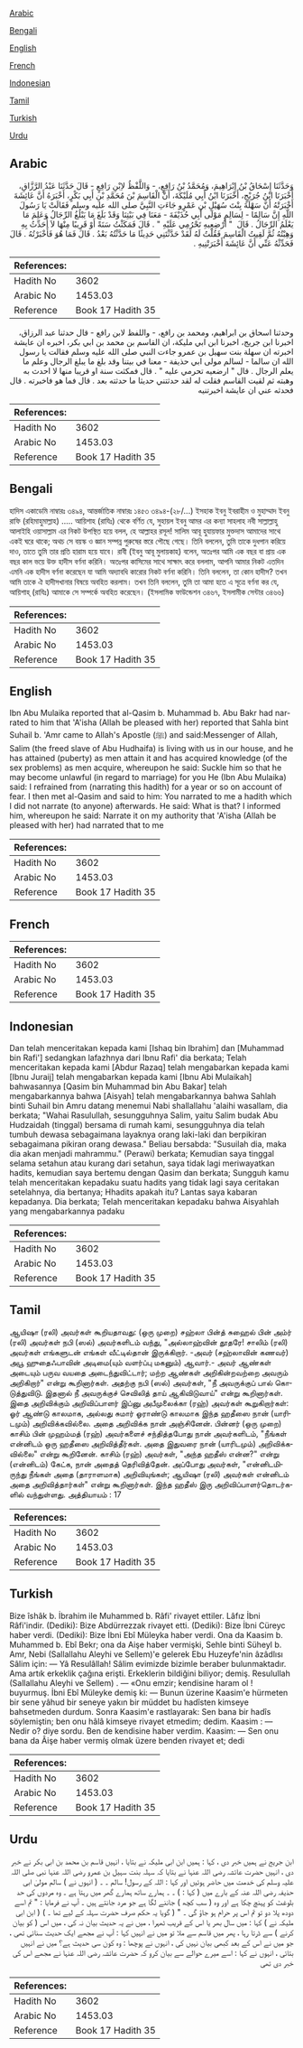 [Arabic](#arabic)

[Bengali](#bengali)

[English](#english)

[French](#french)

[Indonesian](#indonesian)

[Tamil](#tamil)

[Turkish](#turkish)

[Urdu](#urdu)

## Arabic


<div dir="rtl" lang="ar" style={{fontSize:'larger',backgroundColor:'#f8f9fa',padding:20}}>
وَحَدَّثَنَا إِسْحَاقُ بْنُ إِبْرَاهِيمَ، وَمُحَمَّدُ بْنُ رَافِعٍ، - وَاللَّفْظُ لاِبْنِ رَافِعٍ - قَالَ حَدَّثَنَا عَبْدُ الرَّزَّاقِ، أَخْبَرَنَا ابْنُ جُرَيْجٍ، أَخْبَرَنَا ابْنُ أَبِي مُلَيْكَةَ، أَنَّ الْقَاسِمَ بْنَ مُحَمَّدِ بْنِ أَبِي بَكْرٍ، أَخْبَرَهُ أَنَّ عَائِشَةَ أَخْبَرَتْهُ أَنَّ سَهْلَةَ بِنْتَ سُهَيْلِ بْنِ عَمْرٍو جَاءَتِ النَّبِيَّ صلى الله عليه وسلم فَقَالَتْ يَا رَسُولَ اللَّهِ إِنَّ سَالِمًا - لِسَالِمٍ مَوْلَى أَبِي حُذَيْفَةَ - مَعَنَا فِي بَيْتِنَا وَقَدْ بَلَغَ مَا يَبْلُغُ الرِّجَالُ وَعَلِمَ مَا يَعْلَمُ الرِّجَالُ ‏.‏ قَالَ ‏ "‏ أَرْضِعِيهِ تَحْرُمِي عَلَيْهِ ‏"‏ ‏.‏ قَالَ فَمَكَثْتُ سَنَةً أَوْ قَرِيبًا مِنْهَا لاَ أُحَدِّثُ بِهِ وَهِبْتُهُ ثُمَّ لَقِيتُ الْقَاسِمَ فَقُلْتُ لَهُ لَقَدْ حَدَّثْتَنِي حَدِيثًا مَا حَدَّثْتُهُ بَعْدُ ‏.‏ قَالَ فَمَا هُوَ فَأَخْبَرْتُهُ ‏.‏ قَالَ فَحَدِّثْهُ عَنِّي أَنَّ عَائِشَةَ أَخْبَرَتْنِيهِ ‏.‏
</div>
<div style={{backgroundColor:'#f8f9fa',padding:20, marginBottom: 10}}><table> <thead> <tr> <th>References:</th> <th></th> </tr> </thead> <tbody><tr><td>Hadith No</td><td>3602</td></tr><tr><td>Arabic No</td><td>1453.03</td></tr><tr><td>Reference</td><td>Book 17 Hadith 35</td></tr></tbody></table></div>


<div dir="rtl" lang="ar" style={{fontSize:'larger',backgroundColor:'#f8f9fa',padding:20}}>
وحدثنا اسحاق بن ابراهيم، ومحمد بن رافع، - واللفظ لابن رافع - قال حدثنا عبد الرزاق، اخبرنا ابن جريج، اخبرنا ابن ابي مليكة، ان القاسم بن محمد بن ابي بكر، اخبره ان عايشة اخبرته ان سهلة بنت سهيل بن عمرو جاءت النبي صلى الله عليه وسلم فقالت يا رسول الله ان سالما - لسالم مولى ابي حذيفة - معنا في بيتنا وقد بلغ ما يبلغ الرجال وعلم ما يعلم الرجال . قال " ارضعيه تحرمي عليه " . قال فمكثت سنة او قريبا منها لا احدث به وهبته ثم لقيت القاسم فقلت له لقد حدثتني حديثا ما حدثته بعد . قال فما هو فاخبرته . قال فحدثه عني ان عايشة اخبرتنيه
</div>
<div style={{backgroundColor:'#f8f9fa',padding:20, marginBottom: 10}}><table> <thead> <tr> <th>References:</th> <th></th> </tr> </thead> <tbody><tr><td>Hadith No</td><td>3602</td></tr><tr><td>Arabic No</td><td>1453.03</td></tr><tr><td>Reference</td><td>Book 17 Hadith 35</td></tr></tbody></table></div>

## Bengali


<div dir="ltr" lang="bn" style={{fontSize:'larger',backgroundColor:'#f8f9fa',padding:20}}>
হাদিস একাডেমি নাম্বারঃ ৩৪৯৪, আন্তর্জাতিক নাম্বারঃ ১৪৫৩ ৩৪৯৪-(২৮/...) ইসহাক ইবনু ইবরাহীম ও মুহাম্মাদ ইবনু রাফি (রহিমাহুমাল্লাহ) ..... আয়িশাহ (রাযিঃ) থেকে বর্ণিত যে, সুহায়ল ইবনু আমর এর কন্যা সাহলাহ নবী সাল্লাল্লাহু আলাইহি ওয়াসাল্লাম এর নিকট উপস্থিত হয়ে বলল, হে আল্লাহর রসূল! সালিম আবূ হুযায়ফার মুক্তদাস আমাদের সাথে একই ঘরে থাকে; অথচ সে বয়স্ক ও জ্ঞান সম্পন্ন পুরুষের স্তরে পৌছে গেছে। তিনি বললেন, তুমি তাকে দুধপান করিয়ে দাও, তাতে তুমি তার প্রতি হারাম হয়ে যাবে। রাবী (ইবনু আবূ মুলায়কাহ) বলেন, অতঃপর আমি এক বছর বা প্রায় এক বছর কাল ভয়ে উক্ত হাদীস বর্ণনা করিনি। অতঃপর কাসিমের সাথে সাক্ষাৎ করে বললাম, আপনি আমার নিকট এতদিন এমনি এক হাদীস বর্ণনা করেছেন যা আমি অদ্যাবধি কারোর নিকট বর্ণনা করিনি। তিনি বললেন, তা কোন হাদীস? তখন আমি তাকে ঐ হাদীসখানার বিষয়ে অবহিত করলাম। তখন তিনি বললেন, তুমি তা আমা হতে এ সূত্রে বর্ণনা কর যে, আয়িশাহ্ (রাযিঃ) আমাকে সে সম্পর্কে অবহিত করেছেন। (ইসলামিক ফাউন্ডেশন ৩৪৬৭, ইসলামীক সেন্টার ৩৪৬৬)
</div>
<div style={{backgroundColor:'#f8f9fa',padding:20, marginBottom: 10}}><table> <thead> <tr> <th>References:</th> <th></th> </tr> </thead> <tbody><tr><td>Hadith No</td><td>3602</td></tr><tr><td>Arabic No</td><td>1453.03</td></tr><tr><td>Reference</td><td>Book 17 Hadith 35</td></tr></tbody></table></div>

## English


<div dir="ltr" lang="en" style={{fontSize:'larger',backgroundColor:'#f8f9fa',padding:20}}>
Ibn Abu Mulaika reported that al-Qasim b. Muhammad b. Abu Bakr had narrated to him that 'A'isha (Allah be pleased with her) reported that Sahla bint Suhail b. 'Amr came to Allah's Apostle (ﷺ) and said:Messenger of Allah, Salim (the freed slave of Abu Hudhaifa) is living with us in our house, and he has attained (puberty) as men attain it and has acquired knowledge (of the sex problems) as men acquire, whereupon he said: Suckle him so that he may become unlawful (in regard to marriage) for you He (Ibn Abu Mulaika) said: I refrained from (narrating this hadith) for a year or so on account of fear. I then met al-Qasim and said to him: You narrated to me a hadith which I did not narrate (to anyone) afterwards. He said: What is that? I informed him, whereupon he said: Narrate it on my authority that 'A'isha (Allah be pleased with her) had narrated that to me
</div>
<div style={{backgroundColor:'#f8f9fa',padding:20, marginBottom: 10}}><table> <thead> <tr> <th>References:</th> <th></th> </tr> </thead> <tbody><tr><td>Hadith No</td><td>3602</td></tr><tr><td>Arabic No</td><td>1453.03</td></tr><tr><td>Reference</td><td>Book 17 Hadith 35</td></tr></tbody></table></div>

## French


<div dir="ltr" lang="fr" style={{fontSize:'larger',backgroundColor:'#f8f9fa',padding:20}}>

</div>
<div style={{backgroundColor:'#f8f9fa',padding:20, marginBottom: 10}}><table> <thead> <tr> <th>References:</th> <th></th> </tr> </thead> <tbody><tr><td>Hadith No</td><td>3602</td></tr><tr><td>Arabic No</td><td>1453.03</td></tr><tr><td>Reference</td><td>Book 17 Hadith 35</td></tr></tbody></table></div>

## Indonesian


<div dir="ltr" lang="id" style={{fontSize:'larger',backgroundColor:'#f8f9fa',padding:20}}>
Dan telah menceritakan kepada kami [Ishaq bin Ibrahim] dan [Muhammad bin Rafi'] sedangkan lafazhnya dari Ibnu Rafi' dia berkata; Telah menceritakan kepada kami [Abdur Razaq] telah mengabarkan kepada kami [Ibnu Juraij] telah mengabarkan kepada kami [Ibnu Abi Mulaikah] bahwasannya [Qasim bin Muhammad bin Abu Bakar] telah mengabarkannya bahwa [Aisyah] telah mengabarkannya bahwa Sahlah binti Suhail bin Amru datang menemui Nabi shallallahu 'alaihi wasallam, dia berkata; "Wahai Rasulullah, sesungguhnya Salim, yaitu Salim budak Abu Hudzaidah (tinggal) bersama di rumah kami, sesungguhnya dia telah tumbuh dewasa sebagaimana layaknya orang laki-laki dan berpikiran sebagaimana pikiran orang dewasa." Beliau bersabda: "Susuilah dia, maka dia akan menjadi mahrammu." (Perawi) berkata; Kemudian saya tinggal selama setahun atau kurang dari setahun, saya tidak lagi meriwayatkan hadits, kemudian saya bertemu dengan Qasim dan berkata; Sungguh kamu telah menceritakan kepadaku suatu hadits yang tidak lagi saya ceritakan setelahnya, dia bertanya; Hhadits apakah itu? Lantas saya kabaran kepadanya. Dia berkata; Telah menceritakan kepadaku bahwa Aisyahlah yang mengabarkannya padaku
</div>
<div style={{backgroundColor:'#f8f9fa',padding:20, marginBottom: 10}}><table> <thead> <tr> <th>References:</th> <th></th> </tr> </thead> <tbody><tr><td>Hadith No</td><td>3602</td></tr><tr><td>Arabic No</td><td>1453.03</td></tr><tr><td>Reference</td><td>Book 17 Hadith 35</td></tr></tbody></table></div>

## Tamil


<div dir="ltr" lang="ta" style={{fontSize:'larger',backgroundColor:'#f8f9fa',padding:20}}>
ஆயிஷா (ரலி) அவர்கள் கூறியதாவது: (ஒரு முறை) சஹ்லா பின்த் சுஹைல் பின் அம்ர் (ரலி) அவர்கள் நபி (ஸல்) அவர்களிடம் வந்து, "அல்லாஹ்வின் தூதரே! சாலிம் (ரலி) அவர்கள் எங்களுடன் எங்கள் வீட்டில்தான் இருக்கிறார். -அவர் (சஹ்லாவின் கணவர்) அபூ ஹுதைஃபாவின் அடிமை(யும் வளர்ப்பு மகனும்) ஆவார்.- அவர் ஆண்கள் அடையும் பருவ வயதை அடைந்துவிட்டார்; மற்ற ஆண்கள் அறிகின்றவற்றை அவரும் அறிகிறார்" என்று கூறினார்கள். அதற்கு நபி (ஸல்) அவர்கள், "நீ அவருக்குப் பால் கொடுத்துவிடு. இதனால் நீ அவருக்குச் செவிலித் தாய் ஆகிவிடுவாய்" என்று கூறினார்கள். இதை அறிவிக்கும் அறிவிப்பாளர் இப்னு அபீமுலைக்கா (ரஹ்) அவர்கள் கூறுகிறார்கள்: ஓர் ஆண்டு காலமாக, அல்லது சுமார் ஓராண்டு காலமாக இந்த ஹதீஸை நான் (யாரிடமும்) அறிவிக்கவில்லை. அதை அறிவிக்க நான் அஞ்சினேன். பின்னர் (ஒரு முறை) காசிம் பின் முஹம்மத் (ரஹ்) அவர்களைச் சந்தித்தபோது நான் அவர்களிடம், "நீங்கள் என்னிடம் ஒரு ஹதீஸை அறிவித்தீர்கள். அதை இதுவரை நான் (யாரிடமும்) அறிவிக்கவில்லை" என்று கூறினேன். காசிம் (ரஹ்) அவர்கள், "அந்த ஹதீஸ் என்ன?" என்று (என்னிடம்) கேட்க, நான் அதைத் தெரிவித்தேன். அப்போது அவர்கள், "என்னிடமிருந்து நீங்கள் அதை (தாராளமாக) அறிவியுங்கள்; ஆயிஷா (ரலி) அவர்கள் என்னிடம் அதை அறிவித்தார்கள்" என்று கூறினார்கள். இந்த ஹதீஸ் இரு அறிவிப்பாளர்தொடர்களில் வந்துள்ளது. அத்தியாயம் : 17
</div>
<div style={{backgroundColor:'#f8f9fa',padding:20, marginBottom: 10}}><table> <thead> <tr> <th>References:</th> <th></th> </tr> </thead> <tbody><tr><td>Hadith No</td><td>3602</td></tr><tr><td>Arabic No</td><td>1453.03</td></tr><tr><td>Reference</td><td>Book 17 Hadith 35</td></tr></tbody></table></div>

## Turkish


<div dir="ltr" lang="tr" style={{fontSize:'larger',backgroundColor:'#f8f9fa',padding:20}}>
Bize îshâk b. İbrahim ile Muhammed b. Râfi' rivayet ettiler. Lâfız İbni Râfi'indir. (Dediki): Bize Abdürrezzak rivayet etti. (Dediki): Bize İbni Cüreyc haber verdi. (Dediki): Bize İbni Ebî Müleyka haber verdi. Ona da Kaasim b. Muhammed b. Ebî Bekr; ona da Aişe haber vermişki, Sehle binti Süheyl b. Amr, Nebi (Sallallahu Aleyhi ve Sellem)'e gelerek Ebu Huzeyfe'nin âzâdlısı Sâlim için: — Yâ Resulâllah! Sâlim evimizde bizimle beraber bulunmaktadır. Ama artık erkeklik çağına erişti. Erkeklerin bildiğini biliyor; demiş. Resulullah (Sallallahu Aleyhi ve Sellem) . — «Onu emzir; kendisine haram ol ! buyurmuş. İbni Ebî Müleyke demiş ki: — Bunun üzerine Kaasim'e hürmeten bir sene yâhud bir seneye yakın bir müddet bu hadîsten kimseye bahsetmeden durdum. Sonra Kaasim'e rastlayarak: Sen bana bir hadîs söylemiştin; ben onu hâlâ kimseye rivayet etmedim; dedim. Kaasim : — Nedir o? diye sordu. Ben de kendisine haber verdim. Kaasim: — Sen onu bana da Âişe haber vermiş olmak üzere benden rivayet et; dedi
</div>
<div style={{backgroundColor:'#f8f9fa',padding:20, marginBottom: 10}}><table> <thead> <tr> <th>References:</th> <th></th> </tr> </thead> <tbody><tr><td>Hadith No</td><td>3602</td></tr><tr><td>Arabic No</td><td>1453.03</td></tr><tr><td>Reference</td><td>Book 17 Hadith 35</td></tr></tbody></table></div>

## Urdu


<div dir="rtl" lang="ur" style={{fontSize:'larger',backgroundColor:'#f8f9fa',padding:20}}>
ابن جریج نے ہمیں خبر دی ، کہا : ہمیں ابن ابی ملیکہ نے بتایا ، انہیں قاسم بن محمد بن ابی بکر نے خبر دی ، انہیں حضرت عائشہ رضی اللہ عنہا نے بتایا کہ سہلہ بنت سہیل بن عمرو رضی اللہ عنہا نبی صلی اللہ علیہ وسلم کی خدمت میں حاضر ہوئیں اور کہا : اللہ کے رسول! سالم ۔ ۔ ( انہوں نے ) سالم مولیٰ ابی حذیفہ رضی اللہ عنہ کے بارے میں ( کہا : ) ۔ ۔ ہمارے ساتھ ہمارے گھر میں رہتا ہے ۔ وہ مردوں کی حد بلوغٹ کو پہنچ چکا ہے اور وہ ( سب کچھ ) جاننے لگا ہے جو مرد جانتے ہیں ۔ آپ نے فرمایا : " تم اسے دودھ پلا دو تو تم اس پر حرام ہو جاؤ گی ۔ " ( گویا یہ حکم صرف حضرت سہلہ کے لیے تھا ۔ ) ( ابن ابی ملیکہ نے ) کہا : میں سال بھر یا اس کے قریب ٹھہرا ، میں نے یہ حدیث بیان نہ کی ، میں اس ( کو بیان کرنے ) سے ڈرتا رہا ، پھر میں قاسم سے ملا تو میں نے انہیں کہا : آپ نے مجھے ایک حدیث سنائی تھی ، جو میں نے اس کے بعد کبھی بیان نہیں کی ، انہوں نے پوچھا : وہ کون سی حدیث ہے؟ میں نے انہیں بتائی ، انہوں نے کہا : اسے میرے حوالے سے بیان کرو کہ حضرت عائشہ رضی اللہ عنہا نے مجھے اس کی خبر دی تھی
</div>
<div style={{backgroundColor:'#f8f9fa',padding:20, marginBottom: 10}}><table> <thead> <tr> <th>References:</th> <th></th> </tr> </thead> <tbody><tr><td>Hadith No</td><td>3602</td></tr><tr><td>Arabic No</td><td>1453.03</td></tr><tr><td>Reference</td><td>Book 17 Hadith 35</td></tr></tbody></table></div>